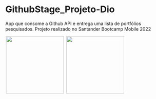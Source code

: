 # GithubStage_Projeto-Dio

App que consome a Github API e entrega uma lista de portfólios pesquisados. Projeto realizado no Santander Bootcamp Mobile 2022

<p float="left">
<img src="https://tulioalbu.github.io/GithubStage_Projeto-Dio/Screenshots/Screenshot_20220806_023146.png" width = "180" hspace="2">
<img src="https://tulioalbu.github.io/GithubStage_Projeto-Dio/Screenshots/Screenshot_20220806_023153.png" width = "180" hspace="2">

